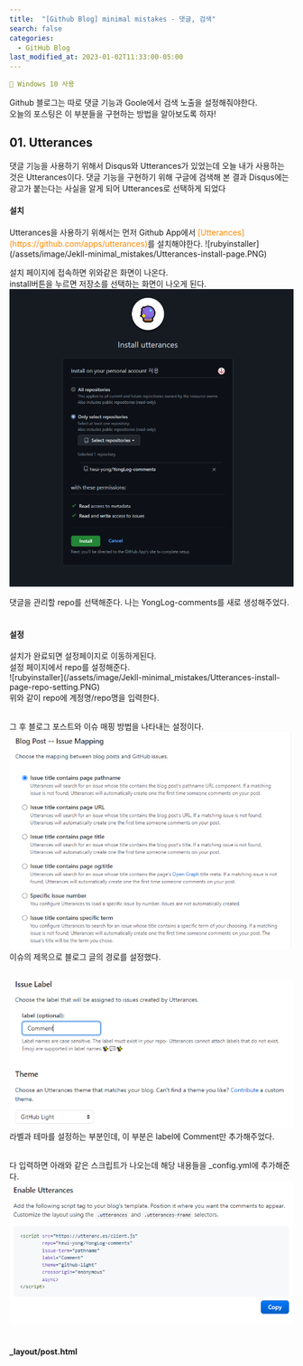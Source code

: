 ```yaml
---
title:  "[Github Blog] minimal mistakes - 댓글, 검색"
search: false
categories: 
  - GitHub Blog
last_modified_at: 2023-01-02T11:33:00-05:00
---
```

```yaml
📌 Windows 10 사용
```
<!--
블럭 사용법
 ```yaml
```
!-->

<!-- 
[Ruby install](https://rubyinstaller.org/downloads/) 하이퍼 링크
![rubyinstaller](/assets/image/Jekll-minimal_mistakes/rubyinstaller.PNG) 이미지
<mark style='background-color: #fff5b1'>...</mark><br> 형광팬처리
--> 

  Github 블로그는 따로 댓글 기능과 Goole에서 검색 노출을 설정해줘야한다.<br>
  오늘의 포스팅은 이 부분들을 구현하는 방법을 알아보도록 하자!<br>

<h2>01. Utterances</h2>
 댓글 기능을 사용하기 위해서 Disqus와 Utterances가 있었는데 오늘 내가 사용하는 것은 Utterances이다. 댓글 기능을 구현하기 위해 구글에 검색해 본 결과 Disqus에는 광고가 붙는다는 사실을 알게 되어 Utterances로 선택하게 되었다<br>

 <h4>설치</h4>
  Utterances을 사용하기 위해서는 먼저 Github App에서 <span style="color:#fd8900"> [Utterances](https://github.com/apps/utterances)</span>를 설치해야한다.
  ![rubyinstaller](/assets/image/Jekll-minimal_mistakes/Utterances-install-page.PNG)<br>

  설치 페이지에 접속하면 위와같은 화면이 나온다. <br>
  install버튼을 누르면 저장소를 선택하는 화면이 나오게 된다. <br>
   ![rubyinstaller](/assets/image/Jekll-minimal_mistakes/Utterances-install-page-repo.PNG) <br>

   댓글을 관리할 repo를 선택해준다. 나는 YongLog-comments를 새로 생성해주었다.<br><br>

   <h4>설정</h4>
   설치가 완료되면 설정페이지로 이동하게된다.<br>
   설정 페이지에서 repo를 설정해준다.<br>
   ![rubyinstaller](/assets/image/Jekll-minimal_mistakes/Utterances-install-page-repo-setting.PNG) <br>
   위와 같이 repo에 계정명/repo명을 입력한다.<br><br>

   그 후 블로그 포스트와 이슈 매핑 방법을 나타내는 설정이다.<br>
  ![rubyinstaller](/assets/image/Jekll-minimal_mistakes/Utterances-install-page-repo-mapping.PNG)<br>
  이슈의 제목으로 블로그 글의 경로를 설정했다.<br><br>

  ![rubyinstaller](/assets/image/Jekll-minimal_mistakes/Utterances-install-page-repo-label.PNG)<br>
  라벨과 테마를 설정하는 부분인데, 이 부분은 label에 Comment만 추가해주었다.<br><br>

  다 입력하면 아래와 같은 스크립트가 나오는데 해당 내용들을 _config.yml에 추가해준다.
   ![rubyinstaller](/assets/image/Jekll-minimal_mistakes/Utterances-install-page-repo-end.PNG)<br><br>

   <h4>_layout/post.html</h4>

   
   
   
   
   



  


